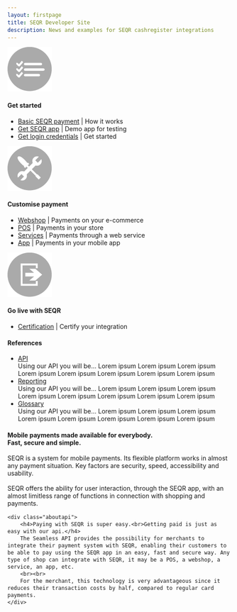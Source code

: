 ```yaml
---
layout: firstpage
title: SEQR Developer Site
description: News and examples for SEQR cashregister integrations
---
```

<div class="inner-nomargin">
	<div class="boxes">
	 <div class="box">
	  <div class="center">
		 <img src="/assets/images/start.png">
	  <h4>Get started</h4>
	 </div>
	  <ul>
	   <li><a href="merchant/payment">Basic SEQR payment</a> | How it works</li>
	   <li><a href="app/">Get SEQR app</a> | Demo app for testing</li>
	   <li><a href="merchant/reference/signup.html">Get login credentials</a> | Get started</li>
	  </ul>
	 </div>
	 <div class="box">
	 <div class="center">
		 <img src="/assets/images/build.png">
		 <h4>Customise payment</h4>
	 </div>
	  <ul>
	   <li><a href="merchant/webshop">Webshop</a> | Payments on your e-commerce</li>
	   <li><a href="merchant/pos">POS</a> | Payments in your store</li> 
	   <li><a href="merchant/externalservices">Services</a> | Payments through a web service</li>
	   <li><a href="merchant/inapp">App</a> | Payments in your mobile app</li> 
	  </ul> 
	 </div>
	<div class="box">
	 	<div class="center">
		 <img src="/assets/images/golive.png">
		 <h4>Go live with SEQR</h4> 
		</div>
		<ul>
			<li><a href="merchant/reference/certification.html">Certification</a> | Certify your integration</li> 
		</ul> 
	</div>
</div>

 <div class="margin">
 <h4>References</h4> 
  <ul>
   <li><a href="merchant/reference/api.html">API</a><br>Using our API you will be... Lorem ipsum Lorem ipsum Lorem ipsum Lorem ipsum Lorem ipsum Lorem ipsum Lorem ipsum Lorem ipsum</li>
   <li><a href="merchant/reference/reporting.html">Reporting</a><br>Using our API you will be... Lorem ipsum Lorem ipsum Lorem ipsum Lorem ipsum Lorem ipsum Lorem ipsum Lorem ipsum Lorem ipsum</li>
   <!-- li><a href="merchant/reference/loyalty.html">Loyalty</a></li -->
   <li><a href="merchant/reference/glossary.html">Glossary</a><br>Using our API you will be... Lorem ipsum Lorem ipsum Lorem ipsum Lorem ipsum Lorem ipsum Lorem ipsum Lorem ipsum Lorem ipsum</li>
  </ul>
 </div>

<div class="margin">
	<div class="aboutseqr">
		<h4>Mobile payments made available for everybody.<br>Fast, secure and simple.</h4>
		SEQR is a system for mobile payments. Its flexible platform works in almost any payment situation. Key factors are security, speed, accessibility and usability.
		<br><br>
		SEQR offers the ability for user interaction, through the SEQR app, with an almost limitless range of functions in connection with shopping and payments.
	</div>
	
	<div class="aboutapi">
		<h4>Paying with SEQR is super easy.<br>Getting paid is just as easy with our api.</h4>
		The Seamless API provides the possibility for merchants to integrate their payment system with SEQR, enabling their customers to be able to pay using the SEQR app in an easy, fast and secure way. Any type of shop can integrate with SEQR, it may be a POS, a webshop, a service, an app, etc.
		<br><br>
		For the merchant, this technology is very advantageous since it reduces their transaction costs by half, compared to regular card payments.
	</div>
</div>
</div>